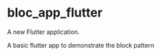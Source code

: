 # bloc_app_flutter

A new Flutter application.

A basic flutter app to demonstrate the block pattern

